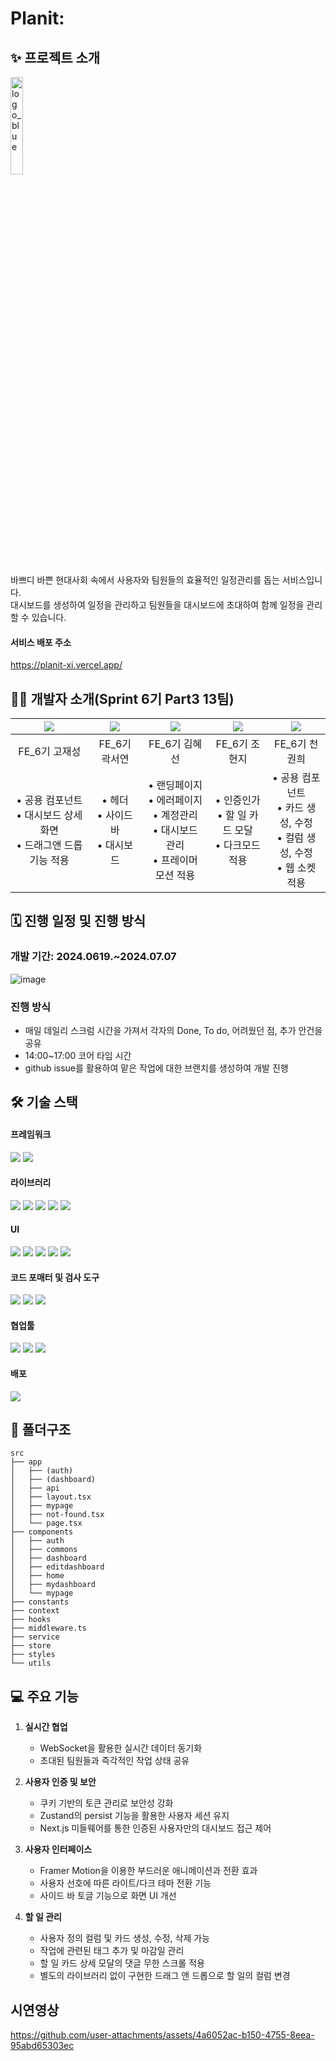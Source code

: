 # Planit:

## ✨ 프로젝트 소개

<img src="https://github.com/13teamProject/Planit/assets/98534731/fcc30b3f-c6b7-44d2-90c4-a57d3d177880" alt="logo_blue" width="20%"><br>

바쁘디 바쁜 현대사회 속에서 사용자와 팀원들의 효율적인 일정관리를 돕는 서비스입니다.<br>
대시보드를 생성하여 일정을 관리하고 팀원들을 대시보드에 초대하여 함께 일정을 관리할 수 있습니다.

#### 서비스 배포 주소
https://planit-xi.vercel.app/

## 🧑‍💻 개발자 소개(Sprint 6기 Part3 13팀)

| <img src="https://avatars.githubusercontent.com/u/98534731?v=4"> | <img src="https://avatars.githubusercontent.com/u/120254101?v=4"> | <img src="https://avatars.githubusercontent.com/u/50002974?v=4"> | <img src="https://avatars.githubusercontent.com/u/123517278?v=4"> | <img src="https://avatars.githubusercontent.com/u/102004889?v=4"> |
| :--------------------------------------------------------------: | :---------------------------------------------------------------: | :--------------------------------------------------------------: | :---------------------------------------------------------------: | :---------------------------------------------------------------: |
|                          FE_6기 고재성                           |                           FE_6기 곽서연                           |                          FE_6기 김혜선                           |                           FE_6기 조현지                           |                           FE_6기 천권희                           |
| • 공용 컴포넌트<br>• 대시보드 상세화면<br>• 드래그앤 드롭 기능 적용 |           • 헤더<br>• 사이드 바<br>• 대시보드                           | • 랜딩페이지<br>• 에러페이지<br>• 계정관리<br>• 대시보드 관리<br>• 프레이머 모션 적용 | • 인증인가<br>• 할 일 카드 모달<br>• 다크모드 적용 | • 공용 컴포넌트<br>• 카드 생성, 수정<br>• 컬럼 생성, 수정<br>• 웹 소켓 적용 |

## 🗓️ 진행 일정 및 진행 방식
### 개발 기간: 2024.0619.~2024.07.07
![image](https://github.com/13teamProject/Planit/assets/98534731/9f43298d-cf10-4409-a2b2-96edaf3f602c)

### 진행 방식
- 매일 데일리 스크럼 시간을 가져서 각자의 Done, To do, 어려웠던 점, 추가 안건을 공유
- 14:00~17:00 코어 타임 시간
- github issue를 활용하여 맡은 작업에 대한 브랜치를 생성하여 개발 진행

## 🛠️ 기술 스택

#### 프레임워크

<img src="https://img.shields.io/badge/next%20js-000000?style=for-the-badge&logo=nextdotjs&logoColor=white"> <img src="https://img.shields.io/badge/TypeScript-007ACC?style=for-the-badge&logo=typescript&logoColor=white">

#### 라이브러리

<img src="https://img.shields.io/badge/React%20Hook%20Form-EC5990?style=for-the-badge&logo=reacthookform&logoColor=white"> <img src="https://img.shields.io/badge/zustand-%2320232a.svg?style=for-the-badge&logo=react&logoColor=%2361DAFB"> <img src="https://img.shields.io/badge/Yup-2E7EEA?style=for-the-badge&logo=yup&logoColor=white"> <img src="https://img.shields.io/badge/WebSocket-4E4E4E?style=for-the-badge&logo=websocket&logoColor=white"> <img src="https://img.shields.io/badge/socket.io-010101?style=for-the-badge&logo=socket.io&logoColor=white">

#### UI

<img src="https://img.shields.io/badge/Tailwind_CSS-38B2AC?style=for-the-badge&logo=tailwind-css&logoColor=white"> <img src="https://img.shields.io/badge/Framer-black?style=for-the-badge&logo=framer&logoColor=blue"> <img src="https://img.shields.io/badge/React%20Spinner-61DAFB?style=for-the-badge&logo=react&logoColor=black"> <img src="https://img.shields.io/badge/React%20Toastify-FF4154?style=for-the-badge&logo=react&logoColor=white"> <img src="https://img.shields.io/badge/Classnames-007ACC?style=for-the-badge&logo=classnames&logoColor=white">

#### 코드 포매터 및 검사 도구

<img src="https://img.shields.io/badge/eslint-3A33D1?style=for-the-badge&logo=eslint&logoColor=white"> <img src="https://img.shields.io/badge/prettier-1A2C34?style=for-the-badge&logo=prettier&logoColor=F7BA3E"> <img src="https://img.shields.io/badge/Husky-000000?style=for-the-badge&logo=husky&logoColor=white">

#### 협업툴

<img src="https://img.shields.io/badge/github-181717?style=for-the-badge&logo=github&logoColor=white"> <img src="https://img.shields.io/badge/Notion-000000?style=for-the-badge&logo=notion&logoColor=white"> <img src="https://img.shields.io/badge/Discord-%235865F2.svg?style=for-the-badge&logo=discord&logoColor=white">

#### 배포

<img src="https://img.shields.io/badge/vercel-%23000000.svg?style=for-the-badge&logo=vercel&logoColor=white">

## 📂 폴더구조
```
src
├── app
│   ├── (auth)
│   ├── (dashboard)
│   ├── api
│   ├── layout.tsx
│   ├── mypage
│   ├── not-found.tsx
│   └── page.tsx
├── components
│   ├── auth
│   ├── commons
│   ├── dashboard
│   ├── editdashboard
│   ├── home
│   ├── mydashboard
│   └── mypage
├── constants
├── context
├── hooks
├── middleware.ts
├── service
├── store
├── styles
└── utils
```

## 💻 주요 기능
1. **실시간 협업**
   - WebSocket을 활용한 실시간 데이터 동기화
   - 초대된 팀원들과 즉각적인 작업 상태 공유

2. **사용자 인증 및 보안**
   - 쿠키 기반의 토큰 관리로 보안성 강화
   - Zustand의 persist 기능을 활용한 사용자 세션 유지
   - Next.js 미들웨어를 통한 인증된 사용자만의 대시보드 접근 제어

3. **사용자 인터페이스**
   - Framer Motion을 이용한 부드러운 애니메이션과 전환 효과
   - 사용자 선호에 따른 라이트/다크 테마 전환 기능
   - 사이드 바 토글 기능으로 화면 UI 개선

4. **할 일 관리**
   - 사용자 정의 컬럼 및 카드 생성, 수정, 삭제 가능
   - 작업에 관련된 태그 추가 및 마감일 관리
   - 할 일 카드 상세 모달의 댓글 무한 스크롤 적용
   - 별도의 라이브러리 없이 구현한 드래그 앤 드롭으로 할 일의 컬럼 변경
     

## 시연영상

https://github.com/user-attachments/assets/4a6052ac-b150-4755-8eea-95abd65303ec



